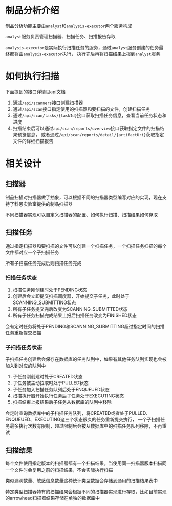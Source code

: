 # 制品分析介绍

制品分析功能主要由`analyst`和`analysis-executor`两个服务构成

`analyst`服务负责管理扫描器、扫描任务、扫描报告存取

`analysis-executor`是实际执行扫描任务的服务，通过`analyst`服务创建的任务最终都将由`analysis-executor`执行，
执行完后再将扫描结果上报到`analyst`服务

# 如何执行扫描

下面提到的接口详情见api文档

1. 通过`/api/scanners`接口创建扫描器
2. 通过`/api/scan`接口指定使用的扫描器和要扫描的文件，创建扫描任务
3. 通过`/api/scan/tasks/{taskId}`接口获取扫描任务信息，查看当前任务状态和进度
4. 扫描结束后可以通过`api/scan/reports/overview`接口获取指定文件的扫描结果预览信息， 或者通过`/api/scan/reports/detail/{artifactUri}`获取指定文件的详细扫描报告

# 相关设计

## 扫描器

制品扫描对扫描器做了抽象，可以根据不同的扫描器类型编写对应的实现，现在支持了科恩实验室提供的制品扫描器

不同扫描器实现可以自定义扫描器的配置、如何执行扫描、扫描结果如何存取

## 扫描任务

通过指定扫描器和要扫描的文件可以创建一个扫描任务，一个扫描任务扫描的每个文件都对应一个子扫描任务

所有子扫描任务完成后则扫描任务完成

### 扫描任务状态

1. 扫描任务刚创建时处于PENDING状态 
2. 创建后会立即提交扫描调度器，开始提交子任务，此时处于SCANNING_SUBMITTING状态 
3. 所有子任务提交完后改变为SCANNING_SUBMITTED状态 
4. 所有子任务扫描完成结果上报后扫描任务改变为FINISHED状态

会有定时任务将处于PENDING和SCANNING_SUBMITTING超过指定时间的扫描任务重新提交扫描

### 子扫描任务状态

子扫描任务创建后会保存在数据库的任务队列中，如果有其他任务队列实现也会被加入到对应的队列中

1. 子任务刚创建时处于CREATED状态
2. 子任务被主动拉取时处于PULLED状态
3. 子任务加入扫描任务队列后处于ENQUEUED状态
4. 扫描执行器开始执行任务后子任务处于EXECUTING状态
5. 扫描结束上报结果后子任务从数据库的队列中移除
    
会定时查询数据库中的子扫描任务队列，将CREATED或者处于PULLED、ENQUEUED、EXECUTING这三个状态很久的任务重新提交执行，
一个子扫描任务最多执行次数有限制，超过限制后会被从数据库中的扫描任务队列移除，不再重试

## 扫描结果

每个文件使用指定版本的扫描器都有一个扫描结果，当使用同一扫描器版本扫描同一个文件时会复用之前的扫描结果，不会实际执行扫描

类似漏洞数量、敏感信息数量这种统计类型数据会存储到通用的扫描结果表中

特定类型扫描器特有的扫描结果会根据不同的扫描器实现进行存取，比如目前实现的arrowhead扫描器结果存储在单独的数据库中
